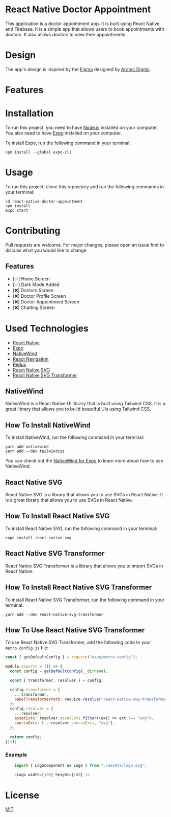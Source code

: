 <h1>React Native Doctor Appointment</h1>

This application is a doctor appointment app. It is built using React Native and Firebase. It is a simple app that allows users to book appointments with doctors. It also allows doctors to view their appointments. 

<h1><b>Design</b></h1>

The app's design is inspired by the [Figma](https://www.figma.com/community/file/955249997092817311) designed by [Arotec Digital](https://www.figma.com/@arotecdigital).

<h1>Features</h1>


<h1>Installation</h1>

To run this project, you need to have [Node.js](https://nodejs.org/en/) installed on your computer. You also need to have [Expo](https://expo.io/) installed on your computer.

To install Expo, run the following command in your terminal:

```
npm install --global expo-cli
```

<h1>Usage</h1>

To run this project, clone this repository and run the following commands in your terminal:

```
cd react-native-doctor-appointment
npm install
expo start
```

<h1>Contributing</h1>

Pull requests are welcome. For major changes, please open an issue first to discuss what you would like to change


<h2> Features </h2>

- [✅] Home Screen
- [✅] Dark Mode Added
- [❌] Doctors Screen
- [❌] Doctor Profile Screen
- [❌] Doctor Appointment Screen
- [❌] Chatting Screen

<h1>Used Technologies</h1>

- [React Native](https://reactnative.dev/)
- [Expo](https://expo.io/)
- [NativeWind](https://www.nativewind.dev/)
- [React Navigation](https://reactnavigation.org/)
- [Redux](https://redux.js.org/)
- [React Native SVG](https://github.com/software-mansion/react-native-svg)
- [React Native SVG Transformer](https://github.com/kristerkari/react-native-svg-transformer)

<h2> NativeWind </h2>

NativeWind is a React Native UI library that is built using Tailwind CSS. It is a great library that allows you to build beautiful UIs using Tailwind CSS.

<h2> How To Install NativeWind </h2>

To install NativeWind, run the following command in your terminal:

```
yarn add nativewind
yarn add --dev tailwindcss
```

You can check out the [NativeWind for Expo](https://www.nativewind.dev/quick-starts/expo) to learn more about how to use NativeWind.

<h2> React Native SVG </h2>

React Native SVG is a library that allows you to use SVGs in React Native. It is a great library that allows you to use SVGs in React Native.

<h2> How To Install React Native SVG </h2>

To install React Native SVG, run the following command in your terminal:

```
expo install react-native-svg
```

<h2> React Native SVG Transformer </h2>

React Native SVG Transformer is a library that allows you to import SVGs in React Native.

<h2> How To Install React Native SVG Transformer </h2>

To install React Native SVG Transformer, run the following command in your terminal:

```
yarn add --dev react-native-svg-transformer
```

<h2> How To Use React Native SVG Transformer </h2>

To use React Native SVG Transformer, add the following code to your `metro.config.js` file:

```js
const { getDefaultConfig } = require("expo/metro-config");

module.exports = (() => {
  const config = getDefaultConfig(__dirname);

  const { transformer, resolver } = config;

  config.transformer = {
    ...transformer,
    babelTransformerPath: require.resolve("react-native-svg-transformer"),
  };
  config.resolver = {
    ...resolver,
    assetExts: resolver.assetExts.filter((ext) => ext !== "svg"),
    sourceExts: [...resolver.sourceExts, "svg"],
  };

  return config;
})();
```

<h3>Example</h3> 

```js
    import { LogoComponent as Logo } from "./assets/logo.svg";

    <Logo width={100} height={100} />
```


<h1>License</h1>

[MIT](https://choosealicense.com/licenses/mit/)

